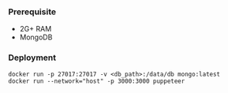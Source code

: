 ### Prerequisite

- 2G+ RAM
- MongoDB

### Deployment

```
docker run -p 27017:27017 -v <db_path>:/data/db mongo:latest
docker run --network="host" -p 3000:3000 puppeteer
```
